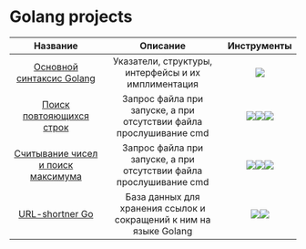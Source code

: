 # Golang projects

| Название | Описание | Инструменты |
| :--------: | :-------: | :-------: |
|[Основной синтаксис Golang](https://github.com/GrosbergKirr/Go-Projects/tree/main/simple-sintax)|Указатели, структуры, интерфейсы и их имплиментация|<img src="https://img.shields.io/badge/Go-black?style=flat-square&logo=go&logoColor=blue"/>|
|[Поиск повтояющихся строк](https://github.com/GrosbergKirr/Go-Projects/tree/main/duplic-check)|Запрос файла при запуске, а при отсутствии файла прослушивание cmd |<img src="https://img.shields.io/badge/Go-black?style=flat-square&logo=go&logoColor=blue"/><img src="https://img.shields.io/badge/bufio-black?style=flat-square"/><img src="https://img.shields.io/badge/os-black?style=flat-square"/>|
|[Считывание чисел и поиск максимума](https://github.com/GrosbergKirr/Go-Projects/tree/main/digits)|Запрос файла при запуске, а при отсутствии файла прослушивание cmd |<img src="https://img.shields.io/badge/Go-black?style=flat-square&logo=go&logoColor=blue"/><img src="https://img.shields.io/badge/strconv-black?style=flat-square"/><img src="https://img.shields.io/badge/strings-black?style=flat-square"/>|
|[URL-shortner Go](https://github.com/GrosbergKirr/Go-Projects/tree/main/URL-shortner)|База данных для хранения ссылок и сокращений к ним на языке Golang|<img src="https://img.shields.io/badge/Go-black?style=flat-square&logo=go&logoColor=blue"/><img src="https://img.shields.io/badge/MySQL-black?style=flat-square&logo=mysql&logoColor=blue"/>|